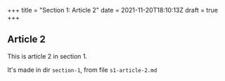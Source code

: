 +++
title = "Section 1: Article 2"
date = 2021-11-20T18:10:13Z
draft = true
+++

## Article 2

This is article 2 in section 1.

It's made in dir `section-1`, from file `s1-article-2.md`
